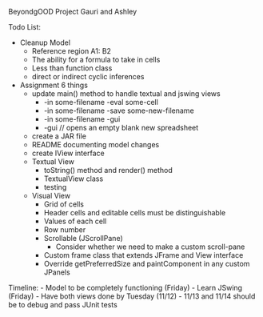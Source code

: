 BeyondgOOD Project
Gauri and Ashley

Todo List:
- Cleanup Model
    - Reference region A1: B2
    - The ability for a formula to take in cells
    - Less than function class
    - direct or indirect cyclic inferences
- Assignment 6 things
    - update main() method to handle textual and jswing views
        - -in some-filename -eval some-cell
        - -in some-filename -save some-new-filename
        - -in some-filename -gui
        - -gui // opens an empty blank new spreadsheet
    - create a JAR file
    - README documenting model changes
    - create IView interface
    - Textual View
        - toString() method and render() method
        - TextualView class
        - testing
    - Visual View
        - Grid of cells
        - Header cells and editable cells must be distinguishable
        - Values of each cell 
        - Row number
        - Scrollable (JScrollPane) 
            - Consider whether we need to make a custom scroll-pane
        - Custom frame class that extends JFrame and View interface
        - Override getPreferredSize and paintComponent in any custom JPanels
         
Timeline:
     - Model to be completely functioning (Friday) 
     - Learn JSwing (Friday)
     - Have both views done by Tuesday (11/12) 
     - 11/13 and 11/14 should be to debug and pass JUnit tests
 
    
